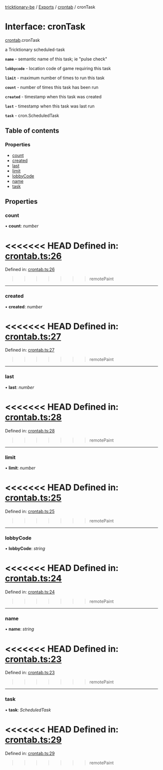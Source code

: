 [tricktionary-be](../README.md) / [Exports](../modules.md) / [crontab](../modules/crontab.md) / cronTask

# Interface: cronTask

[crontab](../modules/crontab.md).cronTask

a Tricktionary scheduled-task

**`name`** - semantic name of this task; ie "pulse check"

**`lobbycode`** - location code of game requiring this task

**`limit`** - maximum number of times to run this task

**`count`** - number of times this task has been run

**`created`** - timestamp when this task was created

**`last`** - timestamp when this task was last run

**`task`** - cron.ScheduledTask

## Table of contents

### Properties

- [count](crontab.crontask.md#count)
- [created](crontab.crontask.md#created)
- [last](crontab.crontask.md#last)
- [limit](crontab.crontask.md#limit)
- [lobbyCode](crontab.crontask.md#lobbycode)
- [name](crontab.crontask.md#name)
- [task](crontab.crontask.md#task)

## Properties

### count

• **count**: *number*

<<<<<<< HEAD
Defined in: [crontab.ts:26](https://github.com/story-squad/tricktionary-be/blob/e2df648/src/sockets/crontab.ts#L26)
=======
Defined in: [crontab.ts:26](https://github.com/story-squad/tricktionary-be/blob/50f8f84/src/sockets/crontab.ts#L26)
>>>>>>> remotePaint

___

### created

• **created**: *number*

<<<<<<< HEAD
Defined in: [crontab.ts:27](https://github.com/story-squad/tricktionary-be/blob/e2df648/src/sockets/crontab.ts#L27)
=======
Defined in: [crontab.ts:27](https://github.com/story-squad/tricktionary-be/blob/50f8f84/src/sockets/crontab.ts#L27)
>>>>>>> remotePaint

___

### last

• **last**: *number*

<<<<<<< HEAD
Defined in: [crontab.ts:28](https://github.com/story-squad/tricktionary-be/blob/e2df648/src/sockets/crontab.ts#L28)
=======
Defined in: [crontab.ts:28](https://github.com/story-squad/tricktionary-be/blob/50f8f84/src/sockets/crontab.ts#L28)
>>>>>>> remotePaint

___

### limit

• **limit**: *number*

<<<<<<< HEAD
Defined in: [crontab.ts:25](https://github.com/story-squad/tricktionary-be/blob/e2df648/src/sockets/crontab.ts#L25)
=======
Defined in: [crontab.ts:25](https://github.com/story-squad/tricktionary-be/blob/50f8f84/src/sockets/crontab.ts#L25)
>>>>>>> remotePaint

___

### lobbyCode

• **lobbyCode**: *string*

<<<<<<< HEAD
Defined in: [crontab.ts:24](https://github.com/story-squad/tricktionary-be/blob/e2df648/src/sockets/crontab.ts#L24)
=======
Defined in: [crontab.ts:24](https://github.com/story-squad/tricktionary-be/blob/50f8f84/src/sockets/crontab.ts#L24)
>>>>>>> remotePaint

___

### name

• **name**: *string*

<<<<<<< HEAD
Defined in: [crontab.ts:23](https://github.com/story-squad/tricktionary-be/blob/e2df648/src/sockets/crontab.ts#L23)
=======
Defined in: [crontab.ts:23](https://github.com/story-squad/tricktionary-be/blob/50f8f84/src/sockets/crontab.ts#L23)
>>>>>>> remotePaint

___

### task

• **task**: *ScheduledTask*

<<<<<<< HEAD
Defined in: [crontab.ts:29](https://github.com/story-squad/tricktionary-be/blob/e2df648/src/sockets/crontab.ts#L29)
=======
Defined in: [crontab.ts:29](https://github.com/story-squad/tricktionary-be/blob/50f8f84/src/sockets/crontab.ts#L29)
>>>>>>> remotePaint
